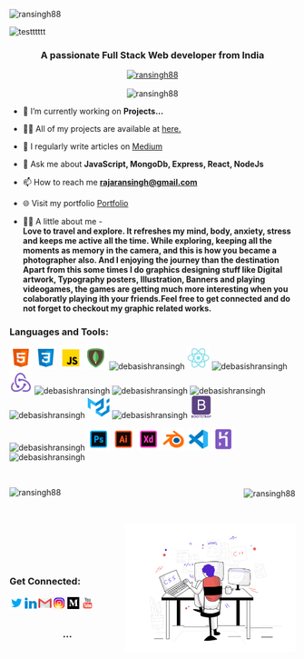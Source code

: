 
<p align="left"> <img src="https://komarev.com/ghpvc/?username=ransingh88&label=Profile%20views&color=0e75b6&style=flat" alt="ransingh88" /> </p>

![testttttt](https://user-images.githubusercontent.com/33107551/141144544-2e45dae3-4ed1-4c61-a861-7ef3af43238a.png)
<!-- <h1 align="center">Hi 👋, I'm Debasish Ransingh</h1> -->
<h3 align="center">A passionate Full Stack Web developer from India</h3>



<p align="center"> <a href="https://github.com/ryo-ma/github-profile-trophy"><img src="https://github-profile-trophy.vercel.app/?username=ransingh88" alt="ransingh88" /></a> </p>
<p align="center"><img align="center" src="https://github-readme-streak-stats.herokuapp.com/?user=ransingh88&" alt="ransingh88" /></p>





- 🔭 I’m currently working on **Projects...**

- 👨‍💻 All of my projects are available at [here.](https://github.com/Ransingh88/projects)

- 📝 I regularly write articles on [Medium](https://medium.com/me/stories/public)

- 💬 Ask me about **JavaScript, MongoDb, Express, React, NodeJs**

- 📫 How to reach me **rajaransingh@gmail.com**

- 🌐 Visit my portfolio [Portfolio](https://dransingh.netlify.app/)

- 🙋‍♂️ A little about me - <br/>
       **Love to travel and explore. It refreshes my mind, body, anxiety, stress and keeps me active all the time. While exploring, keeping all the moments as memory in the camera, and this is how you became a photographer also. And I enjoying the journey than the destination**<br/>
       **Apart from this some times I do graphics designing stuff like Digital artwork, Typography posters, Illustration, Banners and playing videogames, the games are getting much more interesting when you colaboratly playing ith your friends.Feel free to get connected and do not forget to checkout my graphic related works.**

<!-- ### Blogs posts -->
<!-- BLOG-POST-LIST:START -->
<!-- BLOG-POST-LIST:END -->



<h3 align="left">Languages and Tools:</h3>
<p>
<img src="https://github.com/Ransingh88/Ransingh88/blob/main/icons8-html-5-48.png" alt="debasishransingh" width="40px" />
  <img src="https://github.com/Ransingh88/Ransingh88/blob/main/icons8-css3-48.png" alt="debasishransingh" width="40px" />
  <img src="https://github.com/Ransingh88/Ransingh88/blob/main/icons8-javascript-48.png" alt="debasishransingh" width="40px" />
  <img src="https://github.com/Ransingh88/Ransingh88/blob/main/icons8-mongodb-48.png" alt="debasishransingh" width="40px" />
  <img src="https://www.vectorlogo.zone/logos/expressjs/expressjs-icon.svg" alt="debasishransingh" width="40px" />
  <img src="https://github.com/Ransingh88/Ransingh88/blob/main/icons8-react-native-48.png" alt="debasishransingh" width="40px" />
  <img src="https://www.vectorlogo.zone/logos/nodejs/nodejs-icon.svg" alt="debasishransingh" width="40px" />
  <img src="https://github.com/Ransingh88/Ransingh88/blob/main/icons8-redux-48.png" alt="debasishransingh" width="40px" />
  <img src="https://www.vectorlogo.zone/logos/getpostman/getpostman-icon.svg" alt="debasishransingh" width="40px" />
  <img src="https://www.vectorlogo.zone/logos/git-scm/git-scm-icon.svg" alt="debasishransingh" width="40px" />
  <img src="https://raw.githubusercontent.com/simple-icons/simple-icons/6e46ec1fc23b60c8fd0d2f2ff46db82e16dbd75f/icons/cypress.svg" alt="debasishransingh" width="40px" />
  <img src="https://www.vectorlogo.zone/logos/jestjsio/jestjsio-icon.svg" alt="debasishransingh" width="40px" />
  <img src="https://github.com/Ransingh88/Ransingh88/blob/main/icons8-material-ui-48.png" alt="debasishransingh" width="40px" />
  <img src="https://www.vectorlogo.zone/logos/tailwindcss/tailwindcss-icon.svg" alt="debasishransingh" width="40px" />
  <img src="https://raw.githubusercontent.com/devicons/devicon/master/icons/bootstrap/bootstrap-plain-wordmark.svg" alt="debasishransingh" width="40px" />
</p>
<p>
  <img src="https://www.vectorlogo.zone/logos/figma/figma-icon.svg" alt="debasishransingh" width="40px" />
  <img src="https://github.com/Ransingh88/Ransingh88/blob/main/icons8-adobe-photoshop-48.png" alt="debasishransingh" width="40px" />
  <img src="https://github.com/Ransingh88/Ransingh88/blob/main/icons8-adobe-illustrator-48.png" width="40px" />
  <img src="https://github.com/Ransingh88/Ransingh88/blob/main/icons8-adobe-xd-48.png" alt="debasishransingh" width="40px" />
  <img src="https://github.com/Ransingh88/Ransingh88/blob/main/icons8-blender-3d-48.png" alt="debasishransingh" width="40px" />
  <img src="https://github.com/Ransingh88/Ransingh88/blob/main/icons8-visual-studio-code-2019-48.png" width="40px" />
  <img src="https://github.com/Ransingh88/Ransingh88/blob/main/icons8-heroku-48.png" alt="debasishransingh" width="40px" />
  <img src="https://www.vectorlogo.zone/logos/netlify/netlify-icon.svg" alt="debasishransingh" width="40px" />
</p>


<br/>

<p>
<p align="left"><img align="left" src="https://github-readme-stats.vercel.app/api/top-langs?username=ransingh88&show_icons=true&locale=en&layout=compact" alt="ransingh88" /></p>

<p align="right">&nbsp;<img align="center" src="https://github-readme-stats.vercel.app/api?username=ransingh88&show_icons=true&locale=en" alt="ransingh88" /></p>
</p>
<br/>


<p align="right"><img align="right" src="https://github.com/Ransingh88/Ransingh88/blob/main/pixeltrue-web-development-1.png" alt="ransingh88" width="300px"/></p><br/>
<br/><br/><br/>
<h3 align="left">Get Connected:</h3>
<a href="https://twitter.com/ransingh88" target="_blank"><img align="left" src="https://github.com/Ransingh88/Ransingh88/blob/main/icons8-twitter.gif" alt="debasishransingh" width="25px" /></a>
<a href="https://linkedin.com/in/debasish-ransingh-612437154" target="_blank"><img align="left" src="https://github.com/Ransingh88/Ransingh88/blob/main/icons8-linkedin-2.gif" alt="debasishransingh" width="25px" /></a>
<a href="https://mail.google.com/mail/u/0/?tab=rm&ogbl#inbox?compose=CllgCJNqLHZLdHcsNppxDXDkrCGlnkVcMgzPBQPGwFHgkBjmSLBTPBzZzQLCfWpLfknGHsWDTLV" target="_blank"><img align="left" src="https://github.com/Ransingh88/Ransingh88/blob/main/icons8-gmail-logo.gif" alt="debasishransingh" width="25px" /></a>
<a href="https://instagram.com/d.ransingh88" target="blank"><img align="left" src="https://github.com/Ransingh88/Ransingh88/blob/main/icons8-instagram.gif" alt="debasishransingh" width="25px" /></a>
<a href="https://medium.com/@d_ransingh88" target="blank"><img align="left" src="https://github.com/Ransingh88/Ransingh88/blob/main/icons8-medium-monogram.gif" alt="debasishransigh" width="25px" /></a>
<a href="https://www.youtube.com/c/https://www.youtube.com/channel/uc9bqampdiybsx5zcpcbrnnw/featured" target="blank"><img align="left" src="https://github.com/Ransingh88/Ransingh88/blob/main/icons8-youtube-logo.gif" width="25px" /></a>
<br /><br />
<h3 align="center">...</h3>
<!---
Ransingh88/Ransingh88 is a ✨ special ✨ repository because its `README.md` (this file) appears on your GitHub profile.
You can click the Preview link to take a look at your changes.
--->
